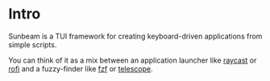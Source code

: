 # Intro

Sunbeam is a TUI framework for creating keyboard-driven applications from simple scripts.

<script async id="asciicast-614506" src="https://asciinema.org/a/614506.js"></script>

You can think of it as a mix between an application launcher like [raycast](https://raycast.com) or [rofi](https://github.com/davatorium/rofi) and a fuzzy-finder like [fzf](https://github.com/junegunn/fzf) or [telescope](https://github.com/nvim-telescope/telescope.nvim).

